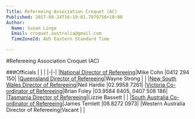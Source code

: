 ```yaml
---
Title: Refereeing Association Croquet (AC)
Published: 2017-08-24T16:19:01.7979756+10:00
Author:
  Name: Susan Linge
  Email: croquet.australia@gmail.com
  TimeZoneId: AUS Eastern Standard Time

---
```

#Refereeing Association Croquet (AC)

###Officials
| | |
|-|-|
|[National Director of Refereeing](mailto:ndrac@croquet-australia.com.au)|Mike Cohn |0412 294 150|
|[Queensland Director of Refereeing](mailto:refereeing@croquetqld.org)|Wayne Strong | |
|[New South Wales Director of Refereeing](mailto:nhardie@ozemail.com.au)|Neil Hardie |02.9958 7261|
|[Victoria Co-ordinator of Refereeing](mailto:acreferees@croquetvic.asn.au)|Brian Foley |03.9584 8405, 0407 508 186|
|[Tasmania Director of Refereeing](mailto:ebassett@bigpond.com)|Lizzie Bassett | |
|[South Australia Co-ordinator of Refereeing](mailto:acrefereeing@croquetsa.com.au)|James Temlett |08.8272 0973|
|Western Australia Director of Refereeing|Vacant | |